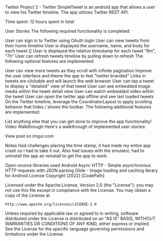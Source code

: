 Twitter
Project 2 - Twitter
SimpleTweet is an android app that allows a user to view his Twitter timeline. The app utilizes Twitter REST API.

Time spent: 12 hours spent in total

User Stories
The following required functionality is completed:

 User can sign in to Twitter using OAuth login
 User can view tweets from their home timeline
 User is displayed the username, name, and body for each tweet
[] User is displayed the relative timestamp for each tweet "8m", "7h"
 User can refresh tweets timeline by pulling down to refresh
The following optional features are implemented:

 User can view more tweets as they scroll with infinite pagination
 Improve the user interface and theme the app to feel "twitter branded"
 Links in tweets are clickable and will launch the web browser
 User can tap a tweet to display a "detailed" view of that tweet
 User can see embedded image media within the tweet detail view
 User can watch embedded video within the tweet
 User can open the twitter app offline and see last loaded tweets
 On the Twitter timeline, leverage the CoordinatorLayout to apply scrolling behavior that hides / shows the toolbar.
The following additional features are implemented:

 List anything else that you can get done to improve the app functionality!
Video Walkthrough
Here's a walkthrough of implemented user stories:

View post on imgur.com
<script async src="//s.imgur.com/min/embed.js" charset="utf-8"></script>
Notes
Had challenges placing the time stamp, it had made my entire app crash so I had to take it out. Also had issues with the emulator, had to uninstall the app an reinstall to get the app to work.

Open-source libraries used
Android Async HTTP - Simple asynchronous HTTP requests with JSON parsing
Glide - Image loading and caching library for Android
License
Copyright [2022] [CodePath]

Licensed under the Apache License, Version 2.0 (the "License");
you may not use this file except in compliance with the License.
You may obtain a copy of the License at

    http://www.apache.org/licenses/LICENSE-2.0

Unless required by applicable law or agreed to in writing, software
distributed under the License is distributed on an "AS IS" BASIS,
WITHOUT WARRANTIES OR CONDITIONS OF ANY KIND, either express or implied.
See the License for the specific language governing permissions and
limitations under the License.
